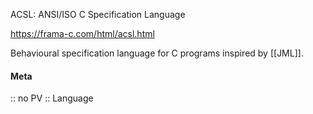 ACSL: ANSI/ISO C Specification Language

https://frama-c.com/html/acsl.html

Behavioural specification language for C programs inspired by [[JML]].

#### Meta
:: no PV
:: Language